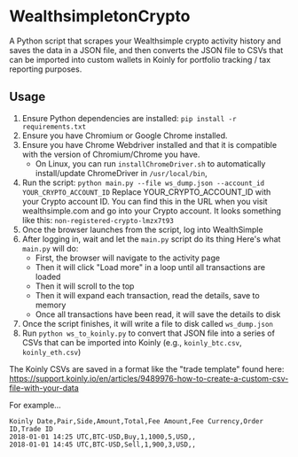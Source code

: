 # WealthsimpletonCrypto

A Python script that scrapes your Wealthsimple crypto activity history and saves the data in a JSON file, and then converts the JSON file to CSVs that can be imported into custom wallets in Koinly for portfolio tracking / tax reporting purposes.

## Usage

1. Ensure Python dependencies are installed: `pip install -r requirements.txt`
2. Ensure you have Chromium or Google Chrome installed.
3. Ensure you have Chrome Webdriver installed and that it is compatible with the version of Chromium/Chrome you have.
   - On Linux, you can run `installChromeDriver.sh` to automatically install/update ChromeDriver in `/usr/local/bin`,
4. Run the script: `python main.py --file ws_dump.json --account_id YOUR_CRYPTO_ACCOUNT_ID`
   Replace YOUR_CRYPTO_ACCOUNT_ID with your Crypto account ID. You can find this in the URL
   when you visit wealthsimple.com and go into your Crypto account. It looks something like this:
   `non-registered-crypto-lmzx7t93`
5. Once the browser launches from the script, log into WealthSimple
6. After logging in, wait and let the `main.py` script do its thing
   Here's what `main.py` will do:
      - First, the browser will navigate to the activity page
      - Then it will click "Load more" in a loop until all transactions are loaded
      - Then it will scroll to the top
      - Then it will expand each transaction, read the details, save to memory
      - Once all transactions have been read, it will save the details to disk
7. Once the script finishes, it will write a file to disk called `ws_dump.json`
8. Run `python ws_to_koinly.py` to convert that JSON file  into a series of CSVs that can be imported into Koinly (e.g., `koinly_btc.csv`, `koinly_eth.csv`)

The Koinly CSVs are saved in a format like the "trade template" found here:
https://support.koinly.io/en/articles/9489976-how-to-create-a-custom-csv-file-with-your-data

For example...

```
Koinly Date,Pair,Side,Amount,Total,Fee Amount,Fee Currency,Order ID,Trade ID
2018-01-01 14:25 UTC,BTC-USD,Buy,1,1000,5,USD,,
2018-01-01 14:45 UTC,BTC-USD,Sell,1,900,3,USD,,
```